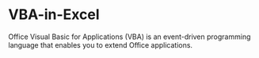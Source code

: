 # VBA-in-Excel
Office Visual Basic for Applications (VBA) is an event-driven programming language that enables you to extend Office applications.
